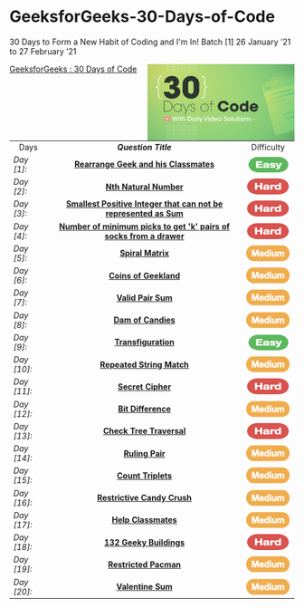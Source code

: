 # GeeksforGeeks-30-Days-of-Code
30 Days to Form a New Habit of Coding and I'm In! Batch [1] 26 January ’21 to 27 February ’21

<img align="right" src="https://github.com/guru-shreyansh/GeeksforGeeks-30-Days-of-Code/blob/main/!DOC!/30-Days-of-Code-By-GeeksforGeeks.png" alt="30DaysOfCodeWithGFG" height="135" width="260">

[GeeksforGeeks : 30 Days of Code](https://practice.geeksforgeeks.org/batch/30-days-of-code-1)
<br>
<!--
Day1:  <a href="https://github.com/guru-shreyansh/GeeksforGeeks-30-Days-of-Code/tree/main/Day%3C01%3E" target="_blank"><b>Rearrange Geek and his Classmates</b></a><img src="https://github.com/guru-shreyansh/GeeksforGeeks-30-Days-of-Code/blob/main/!DOC!/1.png" alt="Day [1]" height="45" width="90">
* **Day [1]** : [**Rearrange Geek and his Classmates**](https://github.com/guru-shreyansh/GeeksforGeeks-30-Days-of-Code/tree/main/Day%3C01%3E) <img src="https://github.com/guru-shreyansh/GeeksforGeeks-30-Days-of-Code/blob/main/!DOC!/isEasy.png" alt="Day [1]" height="25" width="75">
-->

<table align="center">

   <tr><td align="center">  Days  </td> <td align="center"><em><b>     Question Title    </td> <td align="center">  Difficulty  </td></tr>
    <tr><td><em>Day [1]: </td><td align="center"><a href="https://github.com/guru-shreyansh/GeeksforGeeks-30-Days-of-Code/tree/main/Day%3C01%3E" target="_blank">
    <b>Rearrange Geek and his Classmates</b>    </a></td> <td align="center"><img src="https://github.com/guru-shreyansh/GeeksforGeeks-30-Days-of-Code/blob/main/!DOC!/isEasy.png"        alt="Day [1]" height="30" width="90" align="center"></td></tr>
    <tr><td><em>Day [2]: </td><td align="center"><a href="https://github.com/guru-shreyansh/GeeksforGeeks-30-Days-of-Code/tree/main/Day%3C02%3E" target="_blank">
    <b>Nth Natural Number</b>    </a></td> <td align="center"><img src="https://github.com/guru-shreyansh/GeeksforGeeks-30-Days-of-Code/blob/main/!DOC!/isHard.png"                        alt="Day [2]" height="30" width="90" align="center"></td></tr>
    <tr><td><em>Day [3]: </td><td align="center"><a href="https://github.com/guru-shreyansh/GeeksforGeeks-30-Days-of-Code/tree/main/Day%3C03%3E" target="_blank">
    <b>Smallest Positive Integer that can not be represented as Sum</b>    </a></td> <td align="center">
       <img src="https://github.com/guru-shreyansh/GeeksforGeeks-30-Days-of-Code/blob/main/!DOC!/isHard.png" alt="Day [3]" height="30" width="90" align="center"></td></tr>
    <tr><td><em>Day [4]: </td><td align="center"><a href="https://github.com/guru-shreyansh/GeeksforGeeks-30-Days-of-Code/tree/main/Day%3C04%3E" target="_blank">
    <b>Number of minimum picks to get 'k' pairs of socks from a drawer</b>    </a></td> <td align="center">
       <img src="https://github.com/guru-shreyansh/GeeksforGeeks-30-Days-of-Code/blob/main/!DOC!/isHard.png" alt="Day [4]" height="30" width="90" align="center"></td></tr>
    <tr><td><em>Day [5]: </td><td align="center"><a href="https://github.com/guru-shreyansh/GeeksforGeeks-30-Days-of-Code/tree/main/Day%3C05%3E" target="_blank">
    <b>Spiral Matrix</b>    </a></td> <td align="center">
       <img src="https://github.com/guru-shreyansh/GeeksforGeeks-30-Days-of-Code/blob/main/!DOC!/isMedium.png" alt="Day [5]" height="30" width="90" align="center"></td></tr>
    <tr><td><em>Day [6]: </td><td align="center"><a href="https://github.com/guru-shreyansh/GeeksforGeeks-30-Days-of-Code/tree/main/Day%3C06%3E" target="_blank">
    <b>Coins of Geekland</b>    </a></td> <td align="center">
       <img src="https://github.com/guru-shreyansh/GeeksforGeeks-30-Days-of-Code/blob/main/!DOC!/isMedium.png" alt="Day [6]" height="30" width="90" align="center"></td></tr>
    <tr><td><em>Day [7]: </td><td align="center"><a href="https://github.com/guru-shreyansh/GeeksforGeeks-30-Days-of-Code/tree/main/Day%3C07%3E" target="_blank">
    <b>Valid Pair Sum</b>    </a></td> <td align="center">
       <img src="https://github.com/guru-shreyansh/GeeksforGeeks-30-Days-of-Code/blob/main/!DOC!/isMedium.png" alt="Day [7]" height="30" width="90" align="center"></td></tr>
    <tr><td><em>Day [8]: </td><td align="center"><a href="https://github.com/guru-shreyansh/GeeksforGeeks-30-Days-of-Code/tree/main/Day%3C08%3E" target="_blank">
    <b>Dam of Candies</b>    </a></td> <td align="center">
       <img src="https://github.com/guru-shreyansh/GeeksforGeeks-30-Days-of-Code/blob/main/!DOC!/isMedium.png" alt="Day [8]" height="30" width="90" align="center"></td></tr>
    <tr><td><em>Day [9]: </td><td align="center"><a href="https://github.com/guru-shreyansh/GeeksforGeeks-30-Days-of-Code/tree/main/Day%3C09%3E" target="_blank">
    <b>Transfiguration</b>    </a></td> <td align="center">
       <img src="https://github.com/guru-shreyansh/GeeksforGeeks-30-Days-of-Code/blob/main/!DOC!/isEasy.png" alt="Day [9]" height="30" width="90" align="center"></td></tr>
    <tr><td><em>Day [10]: </td><td align="center"><a href="https://github.com/guru-shreyansh/GeeksforGeeks-30-Days-of-Code/tree/main/Day%3C10%3E" target="_blank">
    <b>Repeated String Match</b>    </a></td> <td align="center">
       <img src="https://github.com/guru-shreyansh/GeeksforGeeks-30-Days-of-Code/blob/main/!DOC!/isMedium.png" alt="Day [10]" height="30" width="90" align="center"></td></tr>
    <tr><td><em>Day [11]: </td><td align="center"><a href="https://github.com/guru-shreyansh/GeeksforGeeks-30-Days-of-Code/tree/main/Day%3C11%3E" target="_blank">
    <b>Secret Cipher</b>    </a></td> <td align="center">
       <img src="https://github.com/guru-shreyansh/GeeksforGeeks-30-Days-of-Code/blob/main/!DOC!/isHard.png" alt="Day [11]" height="30" width="90" align="center"></td></tr>
    <tr><td><em>Day [12]: </td><td align="center"><a href="https://github.com/guru-shreyansh/GeeksforGeeks-30-Days-of-Code/tree/main/Day%3C12%3E" target="_blank">
    <b>Bit Difference</b>    </a></td> <td align="center">
       <img src="https://github.com/guru-shreyansh/GeeksforGeeks-30-Days-of-Code/blob/main/!DOC!/isMedium.png" alt="Day [12]" height="30" width="90" align="center"></td></tr>
    <tr><td><em>Day [13]: </td><td align="center"><a href="https://github.com/guru-shreyansh/GeeksforGeeks-30-Days-of-Code/tree/main/Day%3C13%3E" target="_blank">
    <b>Check Tree Traversal</b>    </a></td> <td align="center">
       <img src="https://github.com/guru-shreyansh/GeeksforGeeks-30-Days-of-Code/blob/main/!DOC!/isHard.png" alt="Day [13]" height="30" width="90" align="center"></td></tr>
    <tr><td><em>Day [14]: </td><td align="center"><a href="https://github.com/guru-shreyansh/GeeksforGeeks-30-Days-of-Code/tree/main/Day%3C14%3E" target="_blank">
    <b>Ruling Pair</b>    </a></td> <td align="center">
       <img src="https://github.com/guru-shreyansh/GeeksforGeeks-30-Days-of-Code/blob/main/!DOC!/isMedium.png" alt="Day [14]" height="30" width="90" align="center"></td></tr>
    <tr><td><em>Day [15]: </td><td align="center"><a href="https://github.com/guru-shreyansh/GeeksforGeeks-30-Days-of-Code/tree/main/Day%3C15%3E" target="_blank">
    <b>Count Triplets</b>    </a></td> <td align="center">
       <img src="https://github.com/guru-shreyansh/GeeksforGeeks-30-Days-of-Code/blob/main/!DOC!/isMedium.png" alt="Day [15]" height="30" width="90" align="center"></td></tr>
    <tr><td><em>Day [16]: </td><td align="center"><a href="https://github.com/guru-shreyansh/GeeksforGeeks-30-Days-of-Code/tree/main/Day%3C16%3E" target="_blank">
    <b>Restrictive Candy Crush</b>    </a></td> <td align="center">
       <img src="https://github.com/guru-shreyansh/GeeksforGeeks-30-Days-of-Code/blob/main/!DOC!/isMedium.png" alt="Day [16]" height="30" width="90" align="center"></td></tr>
    <tr><td><em>Day [17]: </td><td align="center"><a href="https://github.com/guru-shreyansh/GeeksforGeeks-30-Days-of-Code/tree/main/Day%3C17%3E" target="_blank">
    <b>Help Classmates</b>    </a></td> <td align="center">
       <img src="https://github.com/guru-shreyansh/GeeksforGeeks-30-Days-of-Code/blob/main/!DOC!/isMedium.png" alt="Day [17]" height="30" width="90" align="center"></td></tr>
    <tr><td><em>Day [18]: </td><td align="center"><a href="https://github.com/guru-shreyansh/GeeksforGeeks-30-Days-of-Code/tree/main/Day%3C18%3E" target="_blank">
    <b>132 Geeky Buildings</b>    </a></td> <td align="center">
       <img src="https://github.com/guru-shreyansh/GeeksforGeeks-30-Days-of-Code/blob/main/!DOC!/isHard.png" alt="Day [18]" height="30" width="90" align="center"></td></tr>
    <tr><td><em>Day [19]: </td><td align="center"><a href="https://github.com/guru-shreyansh/GeeksforGeeks-30-Days-of-Code/tree/main/Day%3C19%3E" target="_blank">
    <b>Restricted Pacman</b>    </a></td> <td align="center">
       <img src="https://github.com/guru-shreyansh/GeeksforGeeks-30-Days-of-Code/blob/main/!DOC!/isMedium.png" alt="Day [19]" height="30" width="90" align="center"></td></tr>
    <tr><td><em>Day [20]: </td><td align="center"><a href="https://github.com/guru-shreyansh/GeeksforGeeks-30-Days-of-Code/tree/main/Day%3C20%3E" target="_blank">
    <b>Valentine Sum</b>    </a></td> <td align="center">
       <img src="https://github.com/guru-shreyansh/GeeksforGeeks-30-Days-of-Code/blob/main/!DOC!/isMedium.png" alt="Day [20]" height="30" width="90" align="center"></td></tr>
    
</table>
